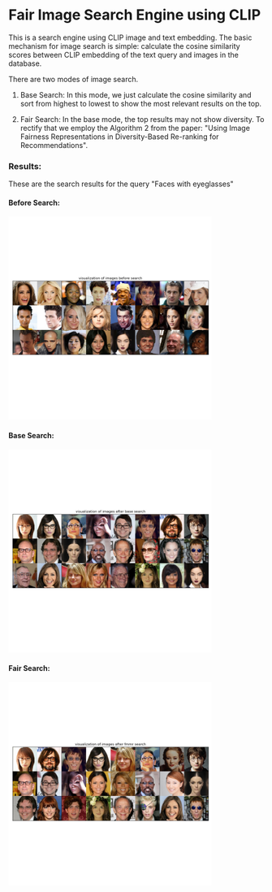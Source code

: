 # Fair Image Search Engine using CLIP


This is a search engine using CLIP image and text embedding. The basic mechanism for image search is simple: calculate the cosine similarity scores between CLIP embedding of the text query and images in the database.

There are two modes of image search.

1. Base Search: In this mode, we just calculate the cosine similarity and sort from highest to lowest to show the most relevant results on the top.

2. Fair Search: In the base mode, the top results may not show diversity. To rectify that we employ the Algorithm 2 from the paper: "Using Image Fairness Representations in Diversity-Based Re-ranking for Recommendations".


### Results:

These are the search results for the query "Faces with eyeglasses"

#### Before Search:
<img  src="https://github.com/Mehrab-Tanjim/fair_search_engine_using_CLIP/blob/master/results/plots/visualization%20of%20images%20before%20search.jpg" height="400"> 


#### Base Search:
<img  src="https://github.com/Mehrab-Tanjim/fair_search_engine_using_CLIP/blob/master/results/plots/visualization%20of%20images%20after%20base%20search.jpg" height="400">

#### Fair Search:
<img  src="https://github.com/Mehrab-Tanjim/fair_search_engine_using_CLIP/blob/master/results/plots/visualization%20of%20images%20after%20fmmr%20search.jpg" height="400">
